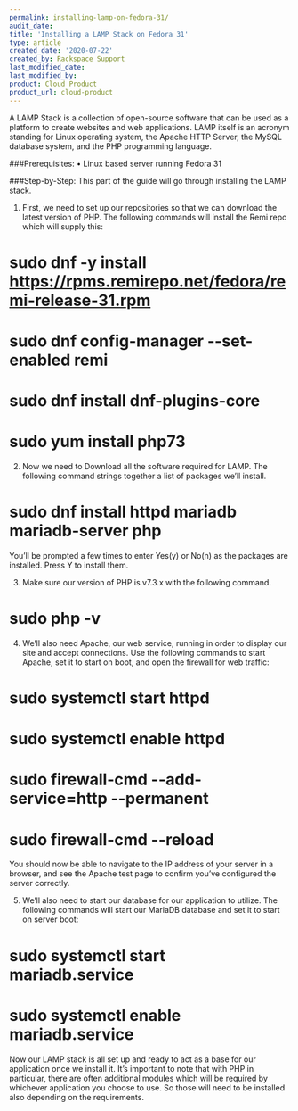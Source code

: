 ```yaml
---
permalink: installing-lamp-on-fedora-31/
audit_date:
title: 'Installing a LAMP Stack on Fedora 31'
type: article
created_date: '2020-07-22'
created_by: Rackspace Support
last_modified_date:
last_modified_by:
product: Cloud Product
product_url: cloud-product
---
```


A LAMP Stack is a collection of open-source software that can be used as a platform to create websites and web applications. LAMP itself is an acronym standing for Linux operating system, the Apache HTTP Server, the MySQL database system, and the PHP programming language.

###Prerequisites:
• Linux based server running Fedora 31

###Step-by-Step:
This part of the guide will go through installing the LAMP stack.

1) First, we need to set up our repositories so that we can download the latest version of PHP. The following commands will install the Remi repo which will supply this:

# sudo dnf -y install https://rpms.remirepo.net/fedora/remi-release-31.rpm
# sudo dnf config-manager --set-enabled remi
# sudo dnf install dnf-plugins-core
# sudo yum install php73

2) Now we need to Download all the software required for LAMP. The following command strings together a list of packages we’ll install.

# sudo dnf install httpd mariadb mariadb-server php
You’ll be prompted a few times to enter Yes(y) or No(n) as the packages are installed. Press Y to install them.

3) Make sure our version of PHP is v7.3.x with the following command.

# sudo php -v
4) We’ll also need Apache, our web service, running in order to display our site and accept connections. Use the following commands to start Apache, set it to start on boot, and open the firewall for web traffic:

# sudo systemctl start httpd
# sudo systemctl enable httpd
# sudo firewall-cmd --add-service=http --permanent
# sudo firewall-cmd --reload
You should now be able to navigate to the IP address of your server in a browser, and see the Apache test page to confirm you’ve configured the server correctly.

5) We’ll also need to start our database for our application to utilize. The following commands will start our MariaDB database and set it to start on server boot:

# sudo systemctl start mariadb.service
# sudo systemctl enable mariadb.service
Now our LAMP stack is all set up and ready to act as a base for our application once we install it. It’s important to note that with PHP in particular, there are often additional modules which will be required by whichever application you choose to use. So those will need to be installed also depending on the requirements.
